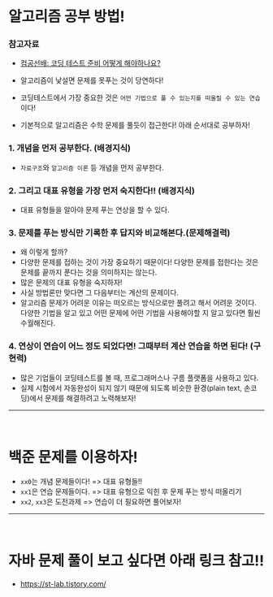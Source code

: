 # 알고리즘 공부 방법!

### 참고자료

- [컴공선배: 코딩 테스트 준비 어떻게 해야하나요?](https://www.youtube.com/watch?v=4D0PYVntENw)

- 알고리즘이 낯설면 문제를 못푸는 것이 당연하다!
- 코딩테스트에서 가장 중요한 것은 `어떤 기법으로 풀 수 있는지를 떠올릴 수 있는 연습`이다!
- 기본적으로 알고리즘은 수학 문제를 풀듯이 접근한다! 아래 순서대로 공부하자!

### 1. 개념을 먼저 공부한다. (배경지식)

- `자료구조`와 `알고리즘 이론` 등 개념을 먼저 공부한다.

### 2. 그리고 대표 유형을 가장 먼저 숙지한다!! (배경지식)

- 대표 유형들을 알아야 문제 푸는 연상을 할 수 있다.

### 3. 문제를 푸는 방식만 기록한 후 답지와 비교해본다.(문제해결력)

- 왜 이렇게 할까?
- 다양한 문제를 접하는 것이 가장 중요하기 때문이다! 다양한 문제를 접한다는 것은 문제를 끝까지 푼다는 것을 의미하지는 않는다.
- 많은 문제의 대표 유형을 숙지하자!
- 사실 방법론만 맞다면 그 다음부터는 계산의 문제이다.
- 알고리즘 문제가 어려운 이유는 떠오르는 방식으로만 풀려고 해서 어려운 것이다. 다양한 기법을 알고 있고 어떤 문제에 어떤 기법을 사용해야할 지 알고 있다면 훨씬 수월해진다.

### 4. 연상이 연습이 어느 정도 되었다면! 그때부터 계산 연습을 하면 된다! (구현력)

- 많은 기업들이 코딩테스트를 볼 때, 프로그래머스나 구름 플랫폼을 사용하고 있다.
- 실제 시험에서 자동완성이 되지 않기 때문에 되도록 비슷한 환경(plain text, 손코딩)에서 문제를 해결하려고 노력해보자!

<hr/>
<br/>

# 백준 문제를 이용하자!

- `xx0`는 개념 문제들이다! => 대표 유형들!!
- `xx1`은 연습 문제들이다. => 대표 유형으로 익힌 후 문제 푸는 방식 떠올리기
- `xx2`, `xx3`은 도전과제 => 연습이 더 필요하면 풀어보자!

<hr/>
<br/>

# 자바 문제 풀이 보고 싶다면 아래 링크 참고!!

- https://st-lab.tistory.com/
